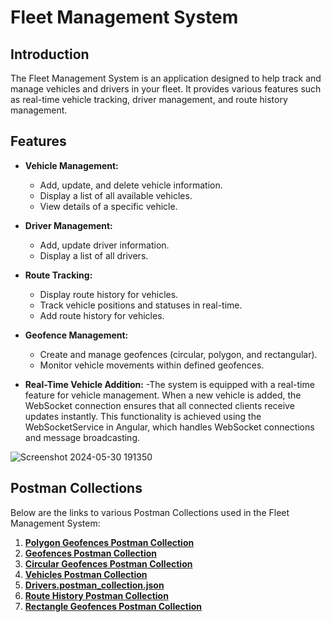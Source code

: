 # Fleet Management System

## Introduction

The Fleet Management System is an application designed to help track and manage vehicles and drivers in your fleet. It provides various features such as real-time vehicle tracking, driver management, and route history management.

## Features

- **Vehicle Management:**
  - Add, update, and delete vehicle information.
  - Display a list of all available vehicles.
  - View details of a specific vehicle.

- **Driver Management:**
  - Add, update driver information.
  - Display a list of all drivers.

- **Route Tracking:**
  - Display route history for vehicles.
  - Track vehicle positions and statuses in real-time.
  - Add route history for vehicles.

- **Geofence Management:**
  - Create and manage geofences (circular, polygon, and rectangular).
  - Monitor vehicle movements within defined geofences.

- **Real-Time Vehicle Addition:**
-The system is equipped with a real-time feature for vehicle management. When a new vehicle is added, the WebSocket connection ensures that all connected clients receive updates instantly. This functionality is achieved using the WebSocketService in Angular, which handles WebSocket connections and message broadcasting.


![Screenshot 2024-05-30 191350](https://github.com/maya-abdoh/Training-Project-/assets/92648274/aed8e4ba-948b-4687-bb6a-85a7030bdd66)




































## Postman Collections

Below are the links to various Postman Collections used in the Fleet Management System:

1. **[Polygon Geofences Postman Collection](https://github.com/maya-abdoh/Training-Project-/files/15502712/Polygon.Geofences.postman_collection.json)**
2. **[Geofences Postman Collection](https://github.com/maya-abdoh/Training-Project-/files/15502711/Geofences.postman_collection.json)**
3. **[Circular Geofences Postman Collection](https://github.com/maya-abdoh/Training-Project-/files/15502710/Circular.geofences.postman_collection.json)**
4. **[Vehicles Postman Collection](https://github.com/maya-abdoh/Training-Project-/files/15502709/Vehicles.postman_collection.json)**
5.  **[Drivers.postman_collection.json](https://github.com/maya-abdoh/Training-Project-/files/15505372/Drivers.postman_collection.json)**
6. **[Route History Postman Collection](https://github.com/maya-abdoh/Training-Project-/files/15502707/RouteHistory.postman_collection.json)**
7. **[Rectangle Geofences Postman Collection](https://github.com/maya-abdoh/Training-Project-/files/15502706/Rectanglegeofences.postman_collection.json)**


